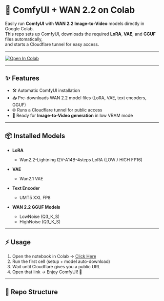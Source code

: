 # 🚀 ComfyUI + WAN 2.2 on Colab

Easily run **ComfyUI** with **WAN 2.2 Image-to-Video** models directly in Google Colab.  
This repo sets up ComfyUI, downloads the required **LoRA**, **VAE**, and **GGUF** files automatically,  
and starts a Cloudflare tunnel for easy access.  

---

[![Open In Colab](https://colab.research.google.com/assets/colab-badge.svg)](https://colab.research.google.com/drive/13sY-3_uFB4H2jdjk8Tiua1LxyEDp_w6H?usp=sharing)

---

## ✨ Features
- 🛠️ Automatic ComfyUI installation  
- 📥 Pre-downloads WAN 2.2 model files (LoRA, VAE, text encoders, GGUF)  
- 🌐 Runs a Cloudflare tunnel for public access  
- 🎨 Ready for **Image-to-Video generation** in low VRAM mode  

---

## 📦 Installed Models

- **LoRA**  
  - Wan2.2-Lightning I2V-A14B-4steps LoRA (LOW / HIGH FP16)  

- **VAE**  
  - Wan2.1 VAE  

- **Text Encoder**  
  - UMT5 XXL FP8  

- **WAN 2.2 GGUF Models**  
  - LowNoise (Q3_K_S)  
  - HighNoise (Q3_K_S)  

---

## ⚡ Usage
1. Open the notebook in Colab → [Click Here](https://colab.research.google.com/drive/13sY-3_uFB4H2jdjk8Tiua1LxyEDp_w6H?usp=sharing)  
2. Run the first cell (setup + model auto-download)  
3. Wait until Cloudflare gives you a public URL  
4. Open that link → Enjoy ComfyUI! 🎉  

---

## 📂 Repo Structure
